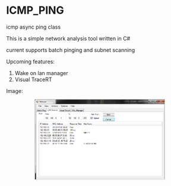 # ICMP_PING
icmp async ping class

This is a simple network analysis tool written in C#

current supports batch pinging and subnet scanning

Upcoming features: 
1. Wake on lan manager
2. Visual TraceRT

Image:
<p align="center">
  <img src="https://github.com/Netharion/ICMP_PING/blob/master/netscan.png" width="350"/>  
</p>

